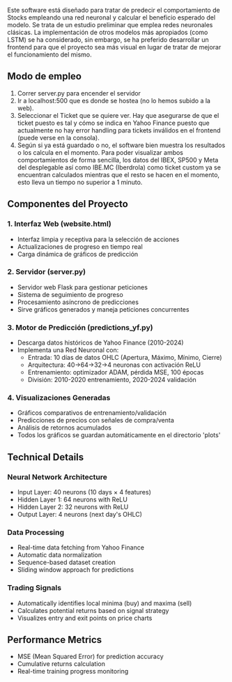 Este software está diseñado para tratar de predecir el comportamiento de Stocks empleando una red neuronal y calcular el beneficio esperado del modelo. Se trata de un estudio preliminar que emplea redes neuronales clásicas. La implementación de otros modelos más apropiados (como LSTM) se ha considerado, sin embargo, se ha preferido desarrollar un frontend para que el proyecto sea más visual en lugar de tratar de mejorar el funcionamiento del mismo. 

## Modo de empleo

1. Correr server.py para encender el servidor
2. Ir a localhost:500 que es donde se hostea (no lo hemos subido a la web).
3. Seleccionar el Ticket que se quiere ver. Hay que asegurarse de que el ticket puesto es tal y cómo se indica en Yahoo Finance puesto que actualmente no hay error handling para tickets inválidos en el frontend (puede verse en la consola).
4. Según si ya está guardado o no, el software bien muestra los resultados o los calcula en el momento. Para poder visualizar ambos comportamientos de forma sencilla, los datos del IBEX, SP500 y Meta del desplegable así como IBE.MC (Iberdrola) como ticket custom ya se encuentran calculados mientras que el resto se hacen en el momento, esto lleva un tiempo no superior a 1 minuto.

## Componentes del Proyecto

### 1. Interfaz Web (website.html)
- Interfaz limpia y receptiva para la selección de acciones
- Actualizaciones de progreso en tiempo real
- Carga dinámica de gráficos de predicción

### 2. Servidor (server.py)
- Servidor web Flask para gestionar peticiones
- Sistema de seguimiento de progreso
- Procesamiento asíncrono de predicciones
- Sirve gráficos generados y maneja peticiones concurrentes

### 3. Motor de Predicción (predictions_yf.py)
- Descarga datos históricos de Yahoo Finance (2010-2024)
- Implementa una Red Neuronal con:
  - Entrada: 10 días de datos OHLC (Apertura, Máximo, Mínimo, Cierre)
  - Arquitectura: 40->64->32->4 neuronas con activación ReLU
  - Entrenamiento: optimizador ADAM, pérdida MSE, 100 épocas
  - División: 2010-2020 entrenamiento, 2020-2024 validación

### 4. Visualizaciones Generadas
- Gráficos comparativos de entrenamiento/validación
- Predicciones de precios con señales de compra/venta
- Análisis de retornos acumulados
- Todos los gráficos se guardan automáticamente en el directorio 'plots'

## Technical Details

### Neural Network Architecture
- Input Layer: 40 neurons (10 days × 4 features)
- Hidden Layer 1: 64 neurons with ReLU
- Hidden Layer 2: 32 neurons with ReLU
- Output Layer: 4 neurons (next day's OHLC)

### Data Processing
- Real-time data fetching from Yahoo Finance
- Automatic data normalization
- Sequence-based dataset creation
- Sliding window approach for predictions

### Trading Signals
- Automatically identifies local minima (buy) and maxima (sell)
- Calculates potential returns based on signal strategy
- Visualizes entry and exit points on price charts

## Performance Metrics
- MSE (Mean Squared Error) for prediction accuracy
- Cumulative returns calculation
- Real-time training progress monitoring